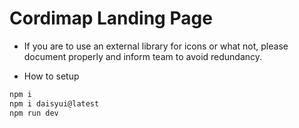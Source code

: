 # Cordimap Landing Page

- If you are to use an external library for icons or what not, please document properly and inform team to avoid redundancy.

- How to setup

```bash
npm i
npm i daisyui@latest
npm run dev
```
